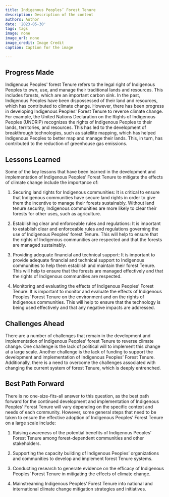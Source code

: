 ```yaml
---
title: Indigenous Peoples’ Forest Tenure
description: Description of the content
authors: Author
date: '2023-05-30'
tags: tags
image: none
image_url: none
image_credit: Image Credit
caption: Caption for the image

---
```




## Progress Made

Indigenous Peoples' forest Tenure refers to the legal right of Indigenous Peoples to own, use, and manage their traditional lands and resources. This includes forests, which are an important carbon sink. In the past, Indigenous Peoples have been dispossessed of their land and resources, which has contributed to climate change. However, there has been progress in developing Indigenous Peoples' Forest Tenure to reverse climate change. For example, the United Nations Declaration on the Rights of Indigenous Peoples (UNDRIP) recognizes the rights of Indigenous Peoples to their lands, territories, and resources. This has led to the development of breakthrough technologies, such as satellite mapping, which has helped Indigenous Peoples to better map and manage their lands. This, in turn, has contributed to the reduction of greenhouse gas emissions.

## Lessons Learned

Some of the key lessons that have been learned in the development and implementation of Indigenous Peoples’ Forest Tenure to mitigate the effects of climate change include the importance of:

1. Securing land rights for Indigenous communities: It is critical to ensure that Indigenous communities have secure land rights in order to give them the incentive to manage their forests sustainably. Without land tenure security, Indigenous communities are more likely to clear their forests for other uses, such as agriculture.

2. Establishing clear and enforceable rules and regulations: It is important to establish clear and enforceable rules and regulations governing the use of Indigenous Peoples’ forest Tenure. This will help to ensure that the rights of Indigenous communities are respected and that the forests are managed sustainably.

3. Providing adequate financial and technical support: It is important to provide adequate financial and technical support to Indigenous communities to help them establish and maintain their forest Tenure. This will help to ensure that the forests are managed effectively and that the rights of Indigenous communities are respected.

4. Monitoring and evaluating the effects of Indigenous Peoples’ Forest Tenure: It is important to monitor and evaluate the effects of Indigenous Peoples’ Forest Tenure on the environment and on the rights of Indigenous communities. This will help to ensure that the technology is being used effectively and that any negative impacts are addressed.

## Challenges Ahead

There are a number of challenges that remain in the development and implementation of Indigenous Peoples’ forest Tenure to reverse climate change. One challenge is the lack of political will to implement this change at a large scale. Another challenge is the lack of funding to support the development and implementation of Indigenous Peoples’ Forest Tenure. Additionally, there is a need to overcome the challenges associated with changing the current system of forest Tenure, which is deeply entrenched.

## Best Path Forward

There is no one-size-fits-all answer to this question, as the best path forward for the continued development and implementation of Indigenous Peoples’ Forest Tenure will vary depending on the specific context and needs of each community. However, some general steps that need to be taken to ensure the effective adoption of Indigenous Peoples’ Forest Tenure on a large scale include:

1. Raising awareness of the potential benefits of Indigenous Peoples’ Forest Tenure among forest-dependent communities and other stakeholders.

2. Supporting the capacity building of Indigenous Peoples’ organizations and communities to develop and implement forest Tenure systems.

3. Conducting research to generate evidence on the efficacy of Indigenous Peoples’ Forest Tenure in mitigating the effects of climate change.

4. Mainstreaming Indigenous Peoples’ Forest Tenure into national and international climate change mitigation strategies and initiatives.
